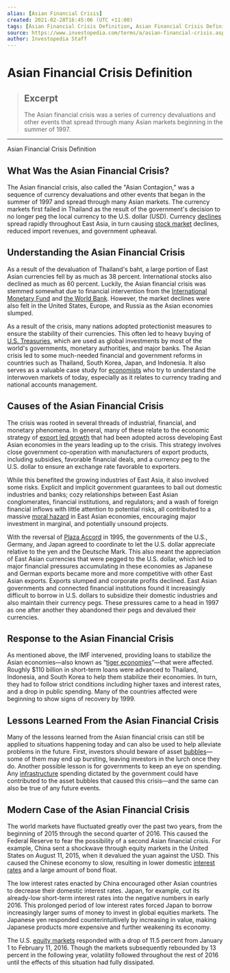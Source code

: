 ```yaml
---
alias: [Asian Financial Crisis]
created: 2021-02-28T16:45:06 (UTC +11:00)
tags: [Asian Financial Crisis Definition, Asian Financial Crisis Definition]
source: https://www.investopedia.com/terms/a/asian-financial-crisis.asp
author: Investopedia Staff
---
```


# Asian Financial Crisis Definition

> ## Excerpt
> The Asian financial crisis was a series of currency devaluations and other events that spread through many Asian markets beginning in the summer of 1997.

---

Asian Financial Crisis Definition
## What Was the Asian Financial Crisis?

The Asian financial crisis, also called the "Asian Contagion," was a sequence of currency devaluations and other events that began in the summer of 1997 and spread through many Asian markets. The currency markets first failed in Thailand as the result of the government's decision to no longer peg the local currency to the U.S. dollar (USD). Currency [declines](https://www.investopedia.com/terms/d/decline.asp) spread rapidly throughout East Asia, in turn causing [stock market](https://www.investopedia.com/terms/s/stockmarket.asp) declines, reduced import revenues, and government upheaval.

## Understanding the Asian Financial Crisis

As a result of the devaluation of Thailand's baht, a large portion of East Asian currencies fell by as much as 38 percent. International stocks also declined as much as 60 percent. Luckily, the Asian financial crisis was stemmed somewhat due to financial intervention from the [International Monetary Fund](https://www.investopedia.com/terms/i/imf.asp) and [the World Bank](https://www.investopedia.com/terms/w/worldbank.asp). However, the market declines were also felt in the United States, Europe, and Russia as the Asian economies slumped.

As a result of the crisis, many nations adopted protectionist measures to ensure the stability of their currencies. This often led to heavy buying of [U.S. Treasuries](https://www.investopedia.com/terms/u/ustreasury.asp), which are used as global investments by most of the world's governments, monetary authorities, and major banks. The Asian crisis led to some much-needed financial and government reforms in countries such as Thailand, South Korea, Japan, and Indonesia. It also serves as a valuable case study for [economists](https://www.investopedia.com/terms/e/economist.asp) who try to understand the interwoven markets of today, especially as it relates to currency trading and national accounts management.

## Causes of the Asian Financial Crisis

The crisis was rooted in several threads of industrial, financial, and monetary phenomena. In general, many of these relate to the economic strategy of [export led growth](https://www.investopedia.com/articles/investing/011416/exportled-growth-strategies-through-history.asp) that had been adopted across developing East Asian economies in the years leading up to the crisis. This strategy involves close government co-operation with manufacturers of export products, including subsidies, favorable financial deals, and a currency peg to the U.S. dollar to ensure an exchange rate favorable to exporters.

While this benefited the growing industries of East Asia, it also involved some risks. Explicit and implicit government guarantees to bail out domestic industries and banks; cozy relationships between East Asian conglomerates, financial institutions, and regulators; and a wash of foreign financial inflows with little attention to potential risks, all contributed to a massive [moral hazard](https://www.investopedia.com/terms/m/moralhazard.asp) in East Asian economies, encouraging major investment in marginal, and potentially unsound projects.

With the reversal of [Plaza Accord](https://www.investopedia.com/terms/p/plaza-accord.asp) in 1995, the governments of the U.S., Germany, and Japan agreed to coordinate to let the U.S. dollar appreciate relative to the yen and the Deutsche Mark. This also meant the appreciation of East Asian currencies that were pegged to the U.S. dollar, which led to major financial pressures accumulating in these economies as Japanese and German exports became more and more competitive with other East Asian exports. Exports slumped and corporate profits declined. East Asian governments and connected financial institutions found it increasingly difficult to borrow in U.S. dollars to subsidize their domestic industries and also maintain their currency pegs. These pressures came to a head in 1997 as one after another they abandoned their pegs and devalued their currencies.

## Response to the Asian Financial Crisis

As mentioned above, the IMF intervened, providing loans to stabilize the Asian economies—also known as “[tiger economies](https://www.investopedia.com/terms/t/tigereconomy.asp)”—that were affected. Roughly $110 billion in short-term loans were advanced to Thailand, Indonesia, and South Korea to help them stabilize their economies. In turn, they had to follow strict conditions including higher taxes and interest rates, and a drop in public spending. Many of the countries affected were beginning to show signs of recovery by 1999. 

## Lessons Learned From the Asian Financial Crisis

Many of the lessons learned from the Asian financial crisis can still be applied to situations happening today and can also be used to help alleviate problems in the future. First, investors should beware of asset [bubbles](https://www.investopedia.com/terms/b/bubble.asp)—some of them may end up bursting, leaving investors in the lurch once they do. Another possible lesson is for governments to keep an eye on spending. Any [infrastructure](https://www.investopedia.com/terms/i/infrastructure.asp) spending dictated by the government could have contributed to the asset bubbles that caused this crisis—and the same can also be true of any future events. 

## Modern Case of the Asian Financial Crisis

The world markets have fluctuated greatly over the past two years, from the beginning of 2015 through the second quarter of 2016. This caused the Federal Reserve to fear the possibility of a second Asian financial crisis. For example, China sent a shockwave through equity markets in the United States on August 11, 2015, when it devalued the yuan against the USD. This caused the Chinese economy to slow, resulting in lower domestic [interest rates](https://www.investopedia.com/terms/i/interestrate.asp) and a large amount of bond float.

The low interest rates enacted by China encouraged other Asian countries to decrease their domestic interest rates. Japan, for example, cut its already-low short-term interest rates into the negative numbers in early 2016. This prolonged period of low interest rates forced Japan to borrow increasingly larger sums of money to invest in global equities markets. The Japanese yen responded counterintuitively by increasing in value, making Japanese products more expensive and further weakening its economy.

The U.S. [equity markets](https://www.investopedia.com/terms/e/equitymarket.asp) responded with a drop of 11.5 percent from January 1 to February 11, 2016. Though the markets subsequently rebounded by 13 percent in the following year, volatility followed throughout the rest of 2016 until the effects of this situation had fully dissipated.

